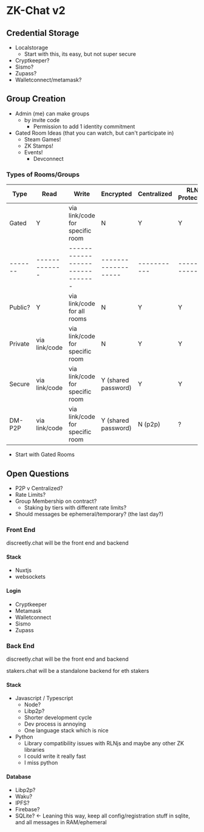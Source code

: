 # ZK-Chat v2

## Credential Storage
* Localstorage
  * Start with this, its easy, but not super secure
* Cryptkeeper?
* Sismo?
* Zupass?
* Walletconnect/metamask?

## Group Creation

* Admin (me) can make groups
  * by invite code
    * Permission to add 1 identity commitment
* Gated Room Ideas (that you can watch, but can't participate in)
  * Steam Games!
  * ZK Stamps!
  * Events!
    * Devconnect


### Types of Rooms/Groups
| Type    | Read          | Write                           | Encrypted           | Centralized | RLN Protected |
| ------- | ------------- | ------------------------------- | ------------------- | ----------- | ------------- |
| Gated   | Y             | via link/code for specific room | N                   | Y           | Y             |
| ------- | ------------- | ------------------------------- | ------------------- | ----------- | ------------- |
| Public? | Y             | via link/code for all rooms     | N                   | Y           | Y             |
| Private | via link/code | via link/code for specific room | N                   | Y           | Y             |
| Secure  | via link/code | via link/code for specific room | Y (shared password) | Y           | Y             |
| DM-P2P  | via link/code | via link/code for specific room | Y (shared password) | N (p2p)     | ?             |

* Start with Gated Rooms

## Open Questions
* P2P v Centralized?
* Rate Limits?
* Group Membership on contract?
  * Staking by tiers with different rate limits?
* Should messages be ephemeral/temporary? (the last day?)

### Front End
discreetly.chat will be the front end and backend
#### Stack
* Nuxtjs
* websockets

#### Login
* Cryptkeeper
* Metamask
* Walletconnect
* Sismo
* Zupass

### Back End
discreetly.chat will be the front end and backend

stakers.chat will be a standalone backend for eth stakers

#### Stack
* Javascript / Typescript
  * Node?
  * Libp2p?
  * Shorter development cycle
  * Dev process is annoying
  * One language stack which is nice
* Python
  * Library compatibility issues with RLNjs and maybe any other ZK libraries
  * I could write it really fast
  * I miss python

#### Database

* Libp2p?
* Waku?
* IPFS?
* Firebase?
* SQLite? <- Leaning this way, keep all config/registration stuff in sqlite, and all messages in RAM/ephemeral